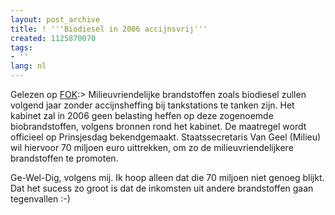 ```yaml
---
layout: post_archive
title: ! '''Biodiesel in 2006 accijnsvrij'''
created: 1125870070
tags:
- ''
lang: nl
---
```

Gelezen op [FOK](http://frontpage.fok.nl/nieuws/57421):> Milieuvriendelijke brandstoffen zoals biodiesel zullen volgend jaar zonder accijnsheffing bij tankstations te tanken zijn. Het kabinet zal in 2006 geen belasting heffen op deze zogenoemde biobrandstoffen, volgens bronnen rond het kabinet. De maatregel wordt officieel op Prinsjesdag bekendgemaakt. Staatssecretaris Van Geel (Milieu) wil hiervoor 70 miljoen euro uittrekken, om zo de milieuvriendelijkere brandstoffen te promoten.

Ge-Wel-Dig, volgens mij. Ik hoop alleen dat die 70 miljoen niet genoeg blijkt. Dat het sucess zo groot is dat de inkomsten uit andere brandstoffen gaan tegenvallen :-)
